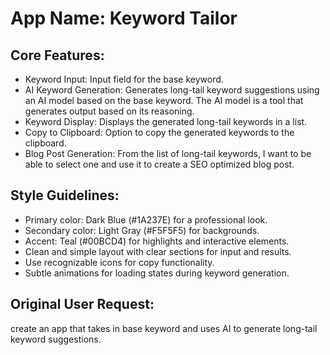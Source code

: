 # **App Name**: Keyword Tailor

## Core Features:

- Keyword Input: Input field for the base keyword.
- AI Keyword Generation: Generates long-tail keyword suggestions using an AI model based on the base keyword. The AI model is a tool that generates output based on its reasoning.
- Keyword Display: Displays the generated long-tail keywords in a list.
- Copy to Clipboard: Option to copy the generated keywords to the clipboard.
- Blog Post Generation: From the list of long-tail keywords, I want to be able to select one and use it to create a SEO optimized blog post.


## Style Guidelines:

- Primary color: Dark Blue (#1A237E) for a professional look.
- Secondary color: Light Gray (#F5F5F5) for backgrounds.
- Accent: Teal (#00BCD4) for highlights and interactive elements.
- Clean and simple layout with clear sections for input and results.
- Use recognizable icons for copy functionality.
- Subtle animations for loading states during keyword generation.

## Original User Request:
create an app that takes in base keyword and uses AI to generate long-tail keyword suggestions.
  